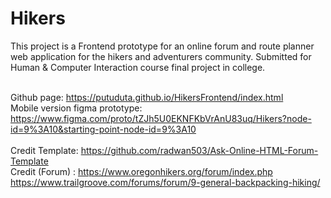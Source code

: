 <h1>Hikers</h1>
This project is a Frontend prototype for an online forum and route planner web application for the hikers and adventurers community. Submitted for Human & Computer Interaction course final project in college. <br>
<br>

Github page: https://putuduta.github.io/HikersFrontend/index.html <br>
Mobile version figma prototype: https://www.figma.com/proto/tZJh5U0EKNFKbVrAnU83uq/Hikers?node-id=9%3A10&starting-point-node-id=9%3A10 <br><br>
Credit Template: https://github.com/radwan503/Ask-Online-HTML-Forum-Template <br>
Credit (Forum) : https://www.oregonhikers.org/forum/index.php <br> https://www.trailgroove.com/forums/forum/9-general-backpacking-hiking/
